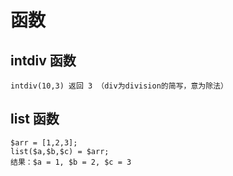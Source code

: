 # 函数
## intdiv 函数
`intdiv(10,3) 返回 3 （div为division的简写，意为除法）` 
## list 函数
    $arr = [1,2,3];
    list($a,$b,$c) = $arr;
    结果：$a = 1, $b = 2, $c = 3